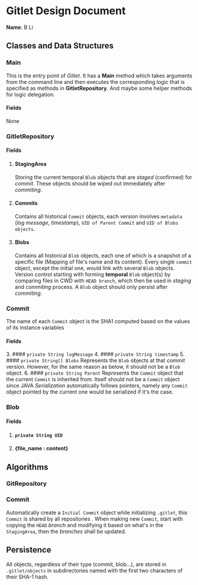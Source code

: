 # Gitlet Design Document

**Name**: B Li

## Classes and Data Structures

### Main
This is the entry point of _Gitlet_. 
It has a __Main__ method which takes arguments from the command line and 
then executes the corresponding logic that is specified as methods in __GitletRepository__.
And maybe some helper methods for logic delegation.
#### Fields

None

### GitletRepository

#### Fields

1. #### StagingArea
   Storing the current temporal `Blob` objects that are _staged_ (confirmed) for _commit_. 
   These objects should be wiped out immediately after _commiting_.
2. #### Commits
   Contains all historical `Commit` objects, each version involves `metadata` (_log message_, _timestamp_), `UID of Parent Commit` and `UID of Blobs objects`.
3. #### Blobs
   Contains all historical `Blob` objects, each one of which is a snapshot of a specific file (Mapping of file's name and its content). 
   Every single `commit` object, except the initial one, would link with several `Blob` objects.
   Version control starting with forming __temporal__ `Blob` object(s) by comparing files in CWD with `HEAD branch`, 
   which then be used in _staging_ and _commiting_ process. A `Blob` object should only persist after _commiting_.


### Commit
The name of each `Commit` object is the SHA1 computed based on the values of its instance variables

#### Fields

[//]: # (1. #### Head)

[//]: # ()
[//]: # (2. #### Master)
3. #### `private String logMessage`
4. #### `private String timestamp`
5. #### `private String[] Blobs`
   Represents the `Blob` objects at that _commit_ version.
   However, for the same reason as below, it should not be a `Blob` object.
6. #### `private String Parent`
   Represents the `Commit` object that the current `Commit` is inherited from. 
   Itself should not be a `Commit` object since JAVA _Serialization_ automatically follows pointers, 
   namely any `Commit` object pointed by the current one would be serialized if it's the case.

### Blob

#### Fields

1. #### `private String UID`
2. #### {file_name : content}

## Algorithms

### GitRepository


### Commit
Automatically create a `Initial Commit` object while initializing `.gitlet`, this `Commit` is shared by all repositories .
When making new `Commit`, start with copying the `HEAD` _branch_ and modifying it based on what's in the `StagingArea`, then the _branches_ shall be updated.

## Persistence
All objects, regardless of their type (commit, blob...), 
are stored in `.gitlet/objects` in subdirectories named with the first two characters of their SHA-1 hash.